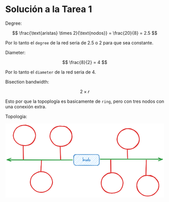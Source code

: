 # Solución a la Tarea 1

Degree:

$$
 \frac{\text{aristas} \times 2}{\text{nodos}} = \frac{20}{8} = 2.5
$$

Por lo tanto el `degree` de la red seria de 2.5 o 2 para que sea constante.

Diameter:

$$
\frac{8}{2} = 4
$$

Por lo tanto el `diameter` de la red seria de 4.

Bisection bandwidth:

$$2 \times r$$

Esto por que la topoplogía es basicamente de `ring`, pero con tres nodos con una conexión extra.

Topologia:

![Topología](./topologia.png)
